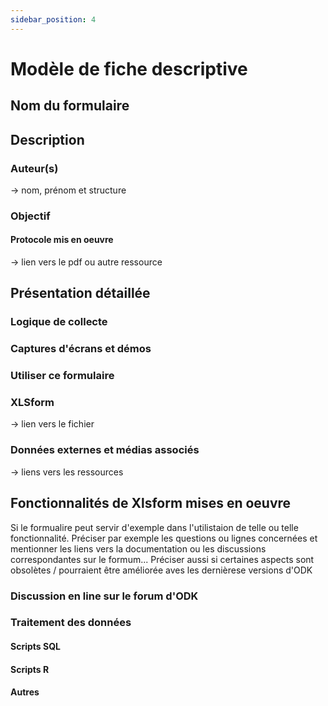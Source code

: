 ```yaml
---
sidebar_position: 4
---
```

# Modèle de fiche descriptive
## Nom du formulaire
## Description
### Auteur(s)
-> nom, prénom et structure
### Objectif
#### Protocole mis en oeuvre
-> lien vers le pdf ou autre ressource
## Présentation détaillée
### Logique de collecte
### Captures d'écrans et démos
### Utiliser ce formulaire
### XLSform
-> lien vers le fichier
### Données externes et médias associés
-> liens vers les ressources
## Fonctionnalités de Xlsform mises en oeuvre
Si le formualire peut servir d'exemple dans l'utilistaion de telle ou telle fonctionnalité.
Préciser par exemple les questions ou lignes concernées et mentionner les liens vers la documentation ou les discussions correspondantes sur le formum...
Préciser aussi si certaines aspects sont obsolètes / pourraient être améliorée aves les dernièrese versions d'ODK
### Discussion en line sur le forum d'ODK
### Traitement des données
#### Scripts SQL
#### Scripts R
#### Autres
